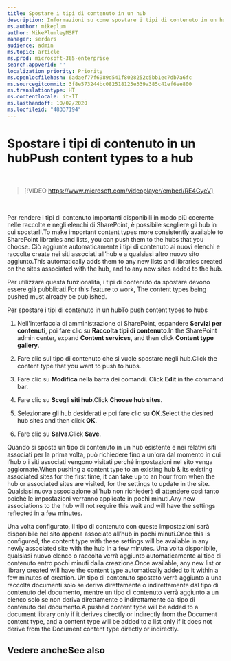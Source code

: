 ```yaml
---
title: Spostare i tipi di contenuto in un hub
description: Informazioni su come spostare i tipi di contenuto in un hub
ms.author: mikeplum
author: MikePlumleyMSFT
manager: serdars
audience: admin
ms.topic: article
ms.prod: microsoft-365-enterprise
search.appverid: ''
localization_priority: Priority
ms.openlocfilehash: 6adaef77f6989d541f8028252c5bb1ec7db7a6fc
ms.sourcegitcommit: 3f8e573244bc082518125e339a385c41ef6ee800
ms.translationtype: HT
ms.contentlocale: it-IT
ms.lasthandoff: 10/02/2020
ms.locfileid: "48337194"
---
```

# <a name="push-content-types-to-a-hub"></a><span data-ttu-id="d41da-103">Spostare i tipi di contenuto in un hub</span><span class="sxs-lookup"><span data-stu-id="d41da-103">Push content types to a hub</span></span>

</br>

> [!VIDEO https://www.microsoft.com/videoplayer/embed/RE4GyeV]  

</br>


<span data-ttu-id="d41da-104">Per rendere i tipi di contenuto importanti disponibili in modo più coerente nelle raccolte e negli elenchi di SharePoint, è possibile scegliere gli hub in cui spostarli.</span><span class="sxs-lookup"><span data-stu-id="d41da-104">To make important content types more consistently available to SharePoint libraries and lists, you can push them to the hubs that you choose.</span></span> <span data-ttu-id="d41da-105">Ciò aggiunte automaticamente i tipi di contenuto ai nuovi elenchi e raccolte create nei siti associati all’hub e a qualsiasi altro nuovo sito aggiunto.</span><span class="sxs-lookup"><span data-stu-id="d41da-105">This automatically adds them to any new lists and libraries created on the sites associated with the hub, and to any new sites added to the hub.</span></span>

<span data-ttu-id="d41da-106">Per utilizzare questa funzionalità, i tipi di contenuto da spostare devono essere già pubblicati.</span><span class="sxs-lookup"><span data-stu-id="d41da-106">For this feature to work, The content types being pushed must already be published.</span></span>

<span data-ttu-id="d41da-107">Per spostare i tipi di contenuto in un hub</span><span class="sxs-lookup"><span data-stu-id="d41da-107">To push content types to hubs</span></span>

1. <span data-ttu-id="d41da-108">Nell'interfaccia di amministrazione di SharePoint, espandere **Servizi per contenuti**, poi fare clic su **Raccolta tipi di contenuto**.</span><span class="sxs-lookup"><span data-stu-id="d41da-108">In the SharePoint admin center, expand **Content services**, and then click **Content type gallery**.</span></span>

2. <span data-ttu-id="d41da-109">Fare clic sul tipo di contenuto che si vuole spostare negli hub.</span><span class="sxs-lookup"><span data-stu-id="d41da-109">Click the content type that you want to push to hubs.</span></span>

3. <span data-ttu-id="d41da-110">Fare clic su **Modifica** nella barra dei comandi. </span><span class="sxs-lookup"><span data-stu-id="d41da-110">Click **Edit** in the command bar.</span></span>
 
4. <span data-ttu-id="d41da-111">Fare clic su **Scegli siti hub**.</span><span class="sxs-lookup"><span data-stu-id="d41da-111">Click **Choose hub sites**.</span></span>
 
5. <span data-ttu-id="d41da-112">Selezionare gli hub desiderati e poi fare clic su **OK**.</span><span class="sxs-lookup"><span data-stu-id="d41da-112">Select the desired hub sites and then click **OK**.</span></span>
 
6. <span data-ttu-id="d41da-113">Fare clic su **Salva**.</span><span class="sxs-lookup"><span data-stu-id="d41da-113">Click **Save**.</span></span>

<span data-ttu-id="d41da-114">Quando si sposta un tipo di contenuto in un hub esistente e nei relativi siti associati per la prima volta, può richiedere fino a un'ora dal momento in cui l’hub o i siti associati vengono visitati perché impostazioni nel sito venga aggiornate.</span><span class="sxs-lookup"><span data-stu-id="d41da-114">When pushing a content type to an existing hub & its existing associated sites for the first time, it can take up to an hour from when the hub or associated sites are visited, for the settings to update in the site.</span></span> <span data-ttu-id="d41da-115">Qualsiasi nuova associazione all’hub non richiederà di attendere così tanto poiché le impostazioni verranno applicate in pochi minuti.</span><span class="sxs-lookup"><span data-stu-id="d41da-115">Any new associations to the hub will not require this wait and will have the settings reflected in a few minutes.</span></span> 

<span data-ttu-id="d41da-116">Una volta configurato, il tipo di contenuto con queste impostazioni sarà disponibile nel sito appena associato all’hub in pochi minuti.</span><span class="sxs-lookup"><span data-stu-id="d41da-116">Once this is configured, the content type with these settings will be available in any newly associated site with the hub in a few minutes.</span></span> <span data-ttu-id="d41da-117">Una volta disponibile, qualsiasi nuovo elenco o raccolta verrà aggiunto automaticamente al tipo di contenuto entro pochi minuti dalla creazione.</span><span class="sxs-lookup"><span data-stu-id="d41da-117">Once available, any new list or library created will have the content type automatically added to it within a few minutes of creation.</span></span> <span data-ttu-id="d41da-118">Un tipo di contenuto spostato verrà aggiunto a una raccolta documenti solo se deriva direttamente o indirettamente dal tipo di contenuto del documento, mentre un tipo di contenuto verrà aggiunto a un elenco solo se non deriva direttamente o indirettamente dal tipo di contenuto del documento.</span><span class="sxs-lookup"><span data-stu-id="d41da-118">A pushed content type will be added to a document library only if it derives directly or indirectly from the Document content type, and a content type will be added to a list only if it does not derive from the Document content type directly or indirectly.</span></span>

## <a name="see-also"></a><span data-ttu-id="d41da-119">Vedere anche</span><span class="sxs-lookup"><span data-stu-id="d41da-119">See also</span></span>



  






